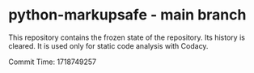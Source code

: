 # python-markupsafe - main branch

This repository contains the frozen state of the repository.
Its history is cleared. It is used only for static code
analysis with Codacy.

Commit Time: 1718749257